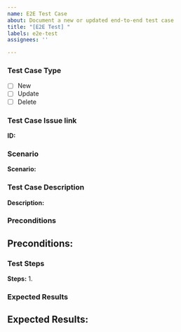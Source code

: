 ```yaml
---
name: E2E Test Case
about: Document a new or updated end-to-end test case
title: "[E2E Test] "
labels: e2e-test
assignees: ''

---
```


<!-- Please fill out the sections below to document the test case. -->

### Test Case Type
<!-- Select whether this is a new test case or a change to an existing one. -->
- [ ] New
- [ ] Update
- [ ] Delete

### Test Case Issue link
<!-- Leave this blank for a new test case. For change/delete, provide the existing test case issue. -->
**ID:** 

### Scenario
<!-- Describe the test scenario. -->
**Scenario:** 

### Test Case Description
<!-- Provide a brief description of the test case. -->
**Description:** 

### Preconditions
<!-- List any preconditions required for this test case. -->
**Preconditions:**
- 

### Test Steps
<!-- List the steps required to execute the test case. -->
**Steps:**
1. 

### Expected Results
<!-- Describe the expected results of the test case. -->
**Expected Results:**
- 
